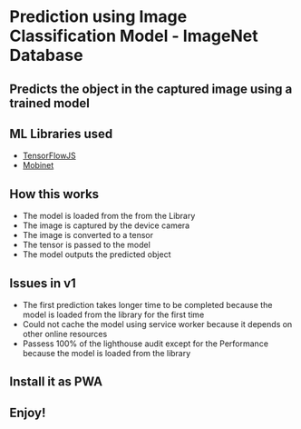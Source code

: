 # Prediction using Image Classification Model - ImageNet Database

## Predicts the object in the captured image using a trained model

## ML Libraries used
- [TensorFlowJS](https://www.tensorflow.org/js)
- [Mobinet](https://github.com/tensorflow/tfjs-models/tree/master/mobilenet)

## How this works
- The model is loaded from the from the Library
- The image is captured by the device camera
- The image is converted to a tensor
- The tensor is passed to the model
- The model outputs the predicted object

## Issues in v1
- The first prediction takes longer time to be completed because the model is loaded from the library for the first time
- Could not cache the model using service worker because it depends on other online resources
- Passess 100% of the lighthouse audit except for the Performance because the model is loaded from the library

## Install it as PWA
## Enjoy!
